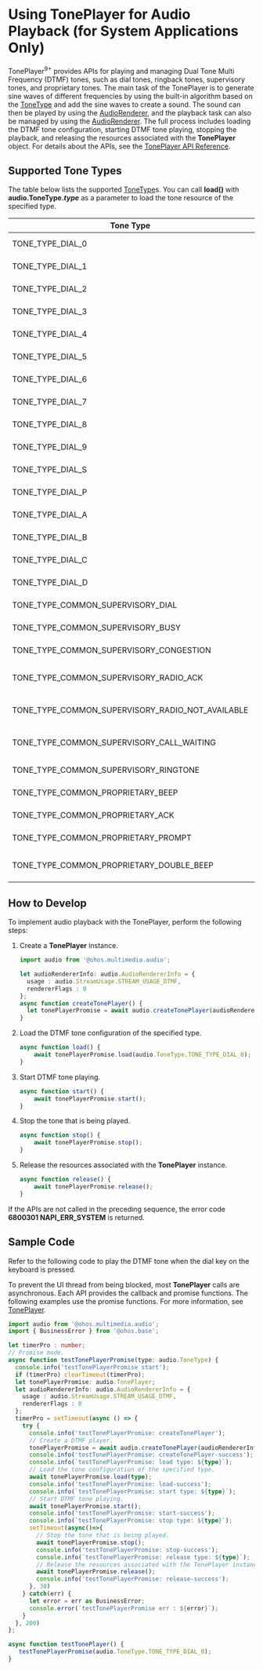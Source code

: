 # Using TonePlayer for Audio Playback (for System Applications Only)

TonePlayer<sup>9+</sup> provides APIs for playing and managing Dual Tone Multi Frequency (DTMF) tones, such as dial tones, ringback tones, supervisory tones, and proprietary tones. The main task of the TonePlayer is to generate sine waves of different frequencies by using the built-in algorithm based on the [ToneType](../reference/apis/js-apis-audio.md#tonetype9) and add the sine waves to create a sound. The sound can then be played by using the [AudioRenderer](../reference/apis/js-apis-audio.md#audiorenderer8), and the playback task can also be managed by using the [AudioRenderer](../reference/apis/js-apis-audio.md#audiorenderer8). The full process includes loading the DTMF tone configuration, starting DTMF tone playing, stopping the playback, and releasing the resources associated with the **TonePlayer** object. For details about the APIs, see the [TonePlayer API Reference](../reference/apis/js-apis-audio.md#toneplayer9).


## Supported Tone Types

The table below lists the supported [ToneType](../reference/apis/js-apis-audio.md#tonetype9)s. You can call **load()** with **audio.ToneType.*type*** as a parameter to load the tone resource of the specified type.

| Tone Type| Value| Description|
| -------- | -------- | -------- |
| TONE_TYPE_DIAL_0 | 0 | DTMF tone of key 0.|
| TONE_TYPE_DIAL_1 | 1 | DTMF tone of key 1.|
| TONE_TYPE_DIAL_2 | 2 | DTMF tone of key 2.|
| TONE_TYPE_DIAL_3 | 3 | DTMF tone of key 3.|
| TONE_TYPE_DIAL_4 | 4 | DTMF tone of key 4.|
| TONE_TYPE_DIAL_5 | 5 | DTMF tone of key 5.|
| TONE_TYPE_DIAL_6 | 6 | DTMF tone of key 6.|
| TONE_TYPE_DIAL_7 | 7 | DTMF tone of key 7.|
| TONE_TYPE_DIAL_8 | 8 | DTMF tone of key 8.|
| TONE_TYPE_DIAL_9 | 9 | DTMF tone of key 9.|
| TONE_TYPE_DIAL_S | 10 | DTMF tone of the star key (*).|
| TONE_TYPE_DIAL_P | 11 | DTMF tone of the pound key (#).|
| TONE_TYPE_DIAL_A | 12 | DTMF tone of key A.|
| TONE_TYPE_DIAL_B | 13 | DTMF tone of key B.|
| TONE_TYPE_DIAL_C | 14 | DTMF tone of key C.|
| TONE_TYPE_DIAL_D | 15 | DTMF tone of key D.|
| TONE_TYPE_COMMON_SUPERVISORY_DIAL | 100 | Supervisory tone - dial tone.|
| TONE_TYPE_COMMON_SUPERVISORY_BUSY | 101 | Supervisory tone - busy.|
| TONE_TYPE_COMMON_SUPERVISORY_CONGESTION | 102 | Supervisory tone - congestion.|
| TONE_TYPE_COMMON_SUPERVISORY_RADIO_ACK | 103 | Supervisory tone - radio path acknowledgment.|
| TONE_TYPE_COMMON_SUPERVISORY_RADIO_NOT_AVAILABLE | 104 | Supervisory tone - radio path not available.|
| TONE_TYPE_COMMON_SUPERVISORY_CALL_WAITING | 106 | Supervisory tone - call waiting tone.|
| TONE_TYPE_COMMON_SUPERVISORY_RINGTONE | 107 | Supervisory tone - ringing tone.|
| TONE_TYPE_COMMON_PROPRIETARY_BEEP | 200 | Proprietary tone - beep tone.|
| TONE_TYPE_COMMON_PROPRIETARY_ACK | 201 | Proprietary tone - ACK.|
| TONE_TYPE_COMMON_PROPRIETARY_PROMPT | 203 | Proprietary tone - PROMPT.|
| TONE_TYPE_COMMON_PROPRIETARY_DOUBLE_BEEP | 204 | Proprietary tone - double beep tone.|


## How to Develop

To implement audio playback with the TonePlayer, perform the following steps:

1. Create a **TonePlayer** instance.
   
   ```ts
   import audio from '@ohos.multimedia.audio';
   
   let audioRendererInfo: audio.AudioRendererInfo = {
     usage : audio.StreamUsage.STREAM_USAGE_DTMF,
     rendererFlags : 0
   };
   async function createTonePlayer() {
     let tonePlayerPromise = await audio.createTonePlayer(audioRendererInfo);
   }
   ```
   
2. Load the DTMF tone configuration of the specified type.

   ```ts
   async function load() {
       await tonePlayerPromise.load(audio.ToneType.TONE_TYPE_DIAL_0);
   }
   ```

3. Start DTMF tone playing.

   ```ts
   async function start() {
       await tonePlayerPromise.start();
   }
   ```

4. Stop the tone that is being played.

   ```ts
   async function stop() {
       await tonePlayerPromise.stop();
   }
   ```

5. Release the resources associated with the **TonePlayer** instance.

   ```ts
   async function release() {
       await tonePlayerPromise.release();
   }
   ```

If the APIs are not called in the preceding sequence, the error code **6800301 NAPI_ERR_SYSTEM** is returned.


## Sample Code

Refer to the following code to play the DTMF tone when the dial key on the keyboard is pressed.

To prevent the UI thread from being blocked, most **TonePlayer** calls are asynchronous. Each API provides the callback and promise functions. The following examples use the promise functions. For more information, see [TonePlayer](../reference/apis/js-apis-audio.md#toneplayer9).


```ts
import audio from '@ohos.multimedia.audio';
import { BusinessError } from '@ohos.base';

let timerPro : number;
// Promise mode.
async function testTonePlayerPromise(type: audio.ToneType) {
  console.info('testTonePlayerPromise start');
  if (timerPro) clearTimeout(timerPro);
  let tonePlayerPromise: audio.TonePlayer;
  let audioRendererInfo: audio.AudioRendererInfo = {
    usage : audio.StreamUsage.STREAM_USAGE_DTMF,
    rendererFlags : 0
  };
  timerPro = setTimeout(async () => {
    try {
      console.info('testTonePlayerPromise: createTonePlayer');
      // Create a DTMF player.     
      tonePlayerPromise = await audio.createTonePlayer(audioRendererInfo);
      console.info('testTonePlayerPromise: createTonePlayer-success');
      console.info(`testTonePlayerPromise: load type: ${type}`);
      // Load the tone configuration of the specified type.
      await tonePlayerPromise.load(type);
      console.info('testTonePlayerPromise: load-success');
      console.info(`testTonePlayerPromise: start type: ${type}`);
      // Start DTMF tone playing.
      await tonePlayerPromise.start();
      console.info('testTonePlayerPromise: start-success');
      console.info(`testTonePlayerPromise: stop type: ${type}`);
      setTimeout(async()=>{
        // Stop the tone that is being played.
        await tonePlayerPromise.stop();
        console.info('testTonePlayerPromise: stop-success');
        console.info(`testTonePlayerPromise: release type: ${type}`);
        // Release the resources associated with the TonePlayer instance.
        await tonePlayerPromise.release();
        console.info('testTonePlayerPromise: release-success');
      }, 30)
    } catch(err) {
      let error = err as BusinessError;
      console.error(`testTonePlayerPromise err : ${error}`);
    }
  }, 200)
};

async function testTonePlayer() {
   testTonePlayerPromise(audio.ToneType.TONE_TYPE_DIAL_0);
}

```
